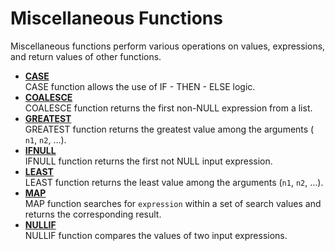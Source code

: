 <!-- loio4cd8e22ae5264972a3ed2c559f84cce4 -->

# Miscellaneous Functions

Miscellaneous functions perform various operations on values, expressions, and return values of other functions.

-   **[CASE](case-5b9e431.md "CASE function allows the use of IF - THEN - ELSE logic.")**  
CASE function allows the use of IF - THEN - ELSE logic.
-   **[COALESCE](coalesce-4c4d340.md "COALESCE function returns the first non-NULL expression from a list.")**  
COALESCE function returns the first non-NULL expression from a list.
-   **[GREATEST](greatest-a051436.md "GREATEST function returns the greatest value among the arguments ( n1,
			n2, …).")**  
GREATEST function returns the greatest value among the arguments \( `n1`, `n2`, …\).
-   **[IFNULL](ifnull-11fa603.md "IFNULL function returns the first not NULL input expression.")**  
IFNULL function returns the first not NULL input expression.
-   **[LEAST](least-577b90c.md "LEAST function returns the least value among the arguments (n1,
			n2, …). ")**  
LEAST function returns the least value among the arguments \(`n1`, `n2`, …\).
-   **[MAP](map-f3389d8.md "MAP function searches for expression within a set of search values and
		returns the corresponding result. ")**  
MAP function searches for `expression` within a set of search values and returns the corresponding result.
-   **[NULLIF](nullif-3b01586.md "NULLIF function compares the values of two input expressions.")**  
NULLIF function compares the values of two input expressions.

